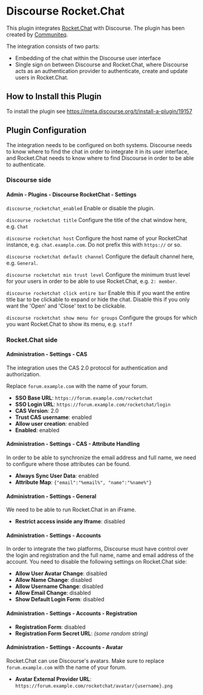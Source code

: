 # Discourse Rocket.Chat

This plugin integrates [Rocket.Chat](https://rocket.chat/) with Discourse.
The plugin has been created by [Communiteq](https://www.communiteq.com/).

The integration consists of two parts:
- Embedding of the chat within the Discourse user interface
- Single sign on between Discourse and Rocket.Chat, where Discourse acts as an authentication provider to authenticate, create and update users in Rocket.Chat. 

## How to Install this Plugin

To install the plugin see https://meta.discourse.org/t/install-a-plugin/19157

## Plugin Configuration

The integration needs to be configured on both systems. Discourse needs to know where to find the chat in order to integrate it in its user interface, and Rocket.Chat needs to know where to find Discourse in order to be able to authenticate.

### Discourse side

#### Admin - Plugins - Discourse RocketChat - Settings

`discourse_rocketchat_enabled`
Enable or disable the plugin.

`discourse rocketchat title`
Configure the title of the chat window here, e.g. `Chat`

`discourse rocketchat host`
Configure the host name of your RocketChat instance, e.g. `chat.example.com`.
Do not prefix this with `https://` or so.

`discourse rocketchat default channel`
Configure the default channel here, e.g. `General`.

`discourse rocketchat min trust level`
Configure the minimum trust level for your users in order to be able to use Rocket.Chat, e.g. `2: member`.

`discourse rocketchat click entire bar`
Enable this if you want the entire title bar to be clickable to expand or hide the chat. Disable this if you only want the 'Open' and 'Close' text to be clickable.

`discourse rocketchat show menu for groups`
Configure the groups for which you want Rocket.Chat to show its menu, e.g. `staff`

### Rocket.Chat side

#### Administration - Settings - CAS

The integration uses the CAS 2.0 protocol for authentication and authorization.

Replace `forum.example.com` with the name of your forum.

* **SSO Base URL**: `https://forum.example.com/rocketchat`
* **SSO Login URL**: `https://forum.example.com/rocketchat/login`
* **CAS Version**: 2.0
* **Trust CAS username**: enabled
* **Allow user creation**: enabled
* **Enabled**: enabled

#### Administration - Settings - CAS - Attribute Handling

In order to be able to synchronize the email address and full name, we need to configure where those attributes can be found.

* **Always Sync User Data**: enabled
* **Attribute Map**: `{"email":"%email%", "name":"%name%"}`

#### Administration - Settings - General

We need to be able to run Rocket.Chat in an iFrame.

* **Restrict access inside any Iframe**: disabled

#### Administration - Settings - Accounts

In order to integrate the two platforms, Discourse must have control over the login and registration and the full name, name and email address of the account. You need to disable the following settings on Rocket.Chat side:

* **Allow User Avatar Change**: disabled
* **Allow Name Change**: disabled
* **Allow Username Change**: disabled
* **Allow Email Change**: disabled
* **Show Default Login Form**: disabled

#### Administration - Settings - Accounts - Registration

* **Registration Form**: disabled
* **Registration Form Secret URL**: *(some random string)*
#### Administration - Settings - Accounts - Avatar

Rocket.Chat can use Discourse's avatars.
Make sure to replace `forum.example.com` with the name of your forum.

* **Avatar External Provider URL**: `https://forum.example.com/rocketchat/avatar/{username}.png`


